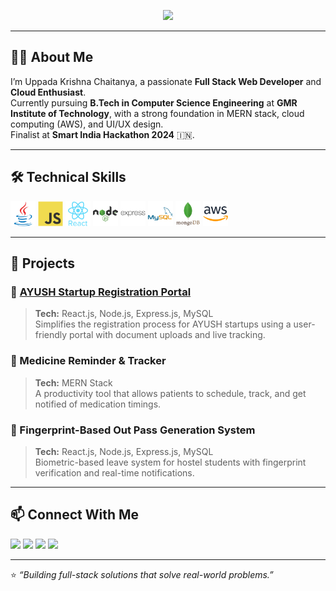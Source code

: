 <!-- README.md for GitHub profile -->

<p align="center">
  <img src="https://readme-typing-svg.herokuapp.com?color=E22FE4&center=true&width=480&height=45&lines=Hi👋+I'm+Uppada+Krishna+Chaitanya;Full+Stack+Web+Developer;MERN+Stack+%7C+Java+%7C+AWS+Cloud;Learning+In+Public...;Welcome+to+my+GitHub+Profile!">
</p>

---

## 👨‍💻 About Me
I’m Uppada Krishna Chaitanya, a passionate **Full Stack Web Developer** and **Cloud Enthusiast**.  
Currently pursuing **B.Tech in Computer Science Engineering** at **GMR Institute of Technology**, with a strong foundation in MERN stack, cloud computing (AWS), and UI/UX design.  
Finalist at **Smart India Hackathon 2024** 🇮🇳.

---

## 🛠️ Technical Skills

<p align="left">
  <a href="https://www.java.com" target="_blank"><img src="https://raw.githubusercontent.com/devicons/devicon/master/icons/java/java-original.svg" alt="Java" width="40" height="40"/></a>
  <a href="https://developer.mozilla.org/en-US/docs/Web/JavaScript" target="_blank"><img src="https://raw.githubusercontent.com/devicons/devicon/master/icons/javascript/javascript-original.svg" alt="JavaScript" width="40" height="40"/></a>
  <a href="https://reactjs.org/" target="_blank"><img src="https://raw.githubusercontent.com/devicons/devicon/master/icons/react/react-original-wordmark.svg" alt="React" width="40" height="40"/></a>
  <a href="https://nodejs.org/" target="_blank"><img src="https://raw.githubusercontent.com/devicons/devicon/master/icons/nodejs/nodejs-original-wordmark.svg" alt="Node.js" width="40" height="40"/></a>
  <a href="https://expressjs.com/" target="_blank"><img src="https://raw.githubusercontent.com/devicons/devicon/master/icons/express/express-original-wordmark.svg" alt="Express.js" width="40" height="40"/></a>
  <a href="https://www.mysql.com/" target="_blank"><img src="https://raw.githubusercontent.com/devicons/devicon/master/icons/mysql/mysql-original-wordmark.svg" alt="MySQL" width="40" height="40"/></a>
  <a href="https://www.mongodb.com/" target="_blank"><img src="https://raw.githubusercontent.com/devicons/devicon/master/icons/mongodb/mongodb-original-wordmark.svg" alt="MongoDB" width="40" height="40"/></a>
  <a href="https://aws.amazon.com" target="_blank"><img src="https://raw.githubusercontent.com/devicons/devicon/master/icons/amazonwebservices/amazonwebservices-original-wordmark.svg" alt="AWS" width="40" height="40"/></a>
</p>

---

## 🚀 Projects

### 🔹 [AYUSH Startup Registration Portal](https://krishnachaitanya124.github.io/)
> **Tech:** React.js, Node.js, Express.js, MySQL  
> Simplifies the registration process for AYUSH startups using a user-friendly portal with document uploads and live tracking.

### 🔹 Medicine Reminder & Tracker
> **Tech:** MERN Stack  
> A productivity tool that allows patients to schedule, track, and get notified of medication timings.

### 🔹 Fingerprint-Based Out Pass Generation System
> **Tech:** React.js, Node.js, Express.js, MySQL  
> Biometric-based leave system for hostel students with fingerprint verification and real-time notifications.

---

## 📫 Connect With Me

<p align="left">
  <a href="mailto:chaitanyauppada1245@gmail.com"><img src="https://img.shields.io/badge/Gmail-D14836?style=flat&logo=gmail&logoColor=white"/></a>
  <a href="https://www.linkedin.com/in/uppada-krishna-chaitanya-842517271" target="_blank"><img src="https://img.shields.io/badge/LinkedIn-blue?style=flat&logo=linkedin&logoColor=white"/></a>
  <a href="https://github.com/krishnachaitanya124" target="_blank"><img src="https://img.shields.io/badge/GitHub-100000?style=flat&logo=github&logoColor=white"/></a>
  <a href="https://krishnachaitanya124.github.io" target="_blank"><img src="https://img.shields.io/badge/Portfolio-Website-informational?style=flat&logo=google-chrome&logoColor=white"/></a>
</p>

---

⭐ _“Building full-stack solutions that solve real-world problems.”_
